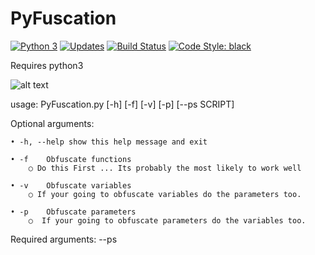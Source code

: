 # PyFuscation

[![Python 3](https://pyup.io/repos/github/tdefise/PyFuscation/python-3-shield.svg)](https://pyup.io/repos/github/tdefise/PyFuscation/) [![Updates](https://pyup.io/repos/github/tdefise/PyFuscation/shield.svg)](https://pyup.io/repos/github/tdefise/PyFuscation/) [![Build Status](https://travis-ci.com/tdefise/PyFuscation.svg?branch=master)](https://travis-ci.com/tdefise/PyFuscation) [![Code Style: black](https://img.shields.io/badge/code%20style-black-000000.svg)](https://github.com/psf/black)

Requires python3

![alt text](https://github.com/CBHue/PyFuscation/blob/master/PyFuscation.png)

usage: PyFuscation.py [-h] [-f] [-v] [-p] [--ps SCRIPT]

Optional arguments:

	• -h, --help show this help message and exit
  
	• -f    Obfuscate functions
		○ Do this First ... Its probably the most likely to work well
		
	• -v    Obfuscate variables
		○ If your going to obfuscate variables do the parameters too. 
		
	• -p    Obfuscate parameters
		○  If your going to obfuscate parameters do the variables too. 

Required arguments:
--ps  <SCRIPT> 	Obfuscate script 

	python3 PyFuscation.py -fvp --ps ./Scripts/Invoke-Mimikatz.ps1 
